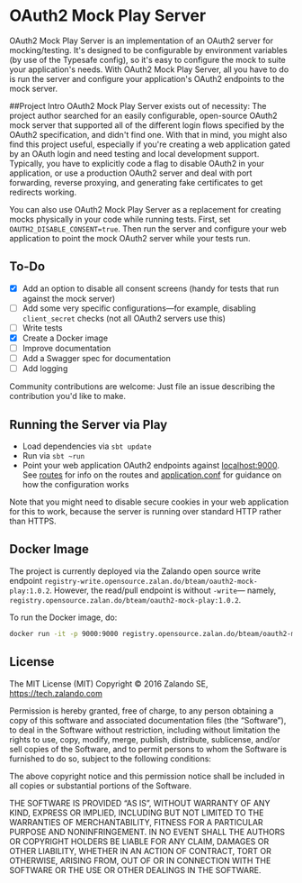 # OAuth2 Mock Play Server

OAuth2 Mock Play Server is an implementation of an OAuth2 server for mocking/testing. It's designed to be configurable by environment variables (by use of the Typesafe config), so it's easy to configure the mock to suite your application's needs. With OAuth2 Mock Play Server, all you have to do is run the server and configure your application's OAuth2 endpoints to the mock server. 

##Project Intro
OAuth2 Mock Play Server exists out of necessity: The project author searched for an easily configurable, open-source OAuth2 mock server that supported all of the different login flows specified by the OAuth2 specification, and didn't find one. With that in mind, you might also find this project useful, especially if you're creating a web application gated by an OAuth login and need testing and local development support. Typically, you have to explicitly code a flag to disable OAuth2 in your application, or use a production OAuth2 server and deal with port forwarding, reverse proxying, and generating fake certificates to get redirects working.

You can also use OAuth2 Mock Play Server as a replacement for creating mocks physically in your code while running tests.
First, set `OAUTH2_DISABLE_CONSENT=true`. Then run the server and configure your web application to point the mock OAuth2 server while your tests run.

## To-Do
- [x] Add an option to disable all consent screens (handy for tests that run against the mock server)
- [ ] Add some very specific configurations—for example, disabling `client_secret` checks (not all OAuth2 servers use this)
- [ ] Write tests
- [x] Create a Docker image
- [ ] Improve documentation
- [ ] Add a Swagger spec for documentation
- [ ] Add logging

Community contributions are welcome: Just file an issue describing the contribution you'd like to make.

## Running the Server via Play

* Load dependencies via `sbt update`
* Run via `sbt ~run`
* Point your web application OAuth2 endpoints against [localhost:9000](http://localhost:9000). See
[routes](https://github.com/zalando/OAuth2-mock-play/blob/master/conf/routes) for info on the routes and
[application.conf](https://github.com/zalando/OAuth2-mock-play/blob/master/conf/application.conf) for guidance on how the
configuration works

Note that you might need to disable secure cookies in your web application for this to work, because the server
is running over standard HTTP rather than HTTPS.

## Docker Image

The project is currently deployed via the Zalando open source write endpoint
`registry-write.opensource.zalan.do/bteam/oauth2-mock-play:1.0.2`. However, the read/pull endpoint is without `-write`— namely, `registry.opensource.zalan.do/bteam/oauth2-mock-play:1.0.2`.

To run the Docker image, do:

```sh
docker run -it -p 9000:9000 registry.opensource.zalan.do/bteam/oauth2-mock-play:1.0.2
```

## License

The MIT License (MIT) Copyright © 2016 Zalando SE, https://tech.zalando.com

Permission is hereby granted, free of charge, to any person obtaining a copy of this software and associated documentation files (the “Software”), to deal in the Software without restriction, including without limitation the rights to use, copy, modify, merge, publish, distribute, sublicense, and/or sell copies of the Software, and to permit persons to whom the Software is furnished to do so, subject to the following conditions:

The above copyright notice and this permission notice shall be included in all copies or substantial portions of the Software.

THE SOFTWARE IS PROVIDED “AS IS”, WITHOUT WARRANTY OF ANY KIND, EXPRESS OR IMPLIED, INCLUDING BUT NOT LIMITED TO THE WARRANTIES OF MERCHANTABILITY, FITNESS FOR A PARTICULAR PURPOSE AND NONINFRINGEMENT. IN NO EVENT SHALL THE AUTHORS OR COPYRIGHT HOLDERS BE LIABLE FOR ANY CLAIM, DAMAGES OR OTHER LIABILITY, WHETHER IN AN ACTION OF CONTRACT, TORT OR OTHERWISE, ARISING FROM, OUT OF OR IN CONNECTION WITH THE SOFTWARE OR THE USE OR OTHER DEALINGS IN THE SOFTWARE.
